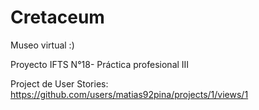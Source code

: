 # Cretaceum
Museo virtual :)

Proyecto IFTS N°18- Práctica profesional III

Project de User Stories: https://github.com/users/matias92pina/projects/1/views/1
